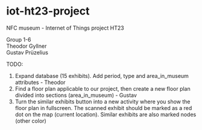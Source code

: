 # iot-ht23-project
NFC museum - Internet of Things project HT23

Group 1-6 <br/>
Theodor Gyllner <br/>
Gustav Prüzelius <br/>

TODO: 
1. Expand database (15 exhibits). Add period, type and area_in_museum attributes - Theodor <br/>
2. Find a floor plan applicable to our project, then create a new floor plan divided into sections (area_in_museum) - Gustav <br/>
3. Turn the similar exhibits button into a new activity where you show the floor plan in fullscreen. The scanned exhibit should be marked as a red dot on the map (current location). Similar exhibits are also marked nodes (other color)
